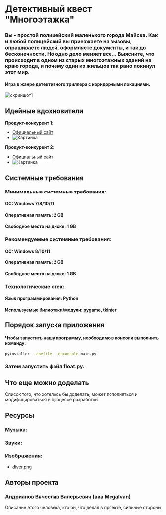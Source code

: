 # Детективный квест "Многоэтажка"

### Вы - простой полицейский маленького города Майска. Как и любой полицейский вы приезжаете на вызовы, опрашиваете людей, оформляете документы, и так до бесконечности. Но одно дело меняет все... Выясните, что происходит в одном из старых многоэтажных зданий на краю города, и почему один из жильцов так рано покинул этот мир.

#### Игра в жанре детективного триллера с коридорными локациями. 

![скриншот1](image_for_read/многоэтажка.jpg "скриншот1" )



## Идейные вдохновители

**Продукт-конкурент 1**:
- [Официальный сайт](http://konkurent.com/ "Официальный сайт")
- ![Картинка](https://1.bp.blogspot.com/-1yW0TC1Vm5A/YIP2J84XJkI/AAAAAAAAGYA/K9HU5bjObOExIm3ycSN9W030NZsPJnJTwCNcBGAsYHQ/s200/bonus%2Bjalan2.png "Подсказка")

**Продукт-конкурент 2**:
- [Официальный сайт](http://konkurent.com/ "Официальный сайт")
- ![Картинка](https://1.bp.blogspot.com/-1yW0TC1Vm5A/YIP2J84XJkI/AAAAAAAAGYA/K9HU5bjObOExIm3ycSN9W030NZsPJnJTwCNcBGAsYHQ/s200/bonus%2Bjalan2.png "Подсказка")


## Системные требования

### Минимальные системные требования:

#### ОС: Windows 7/8/10/11
#### Оперативная память: 2 GB
#### Свободное место на диске: 1 GB

### Рекомендуемые системные требования:
#### ОС: Windows 8/10/11
#### Оперативная память: 2 GB
#### Свободное место на диске: 1 GB
### Технологические стек:

#### Язык программирования: Python
#### Используемые билиотеки/модули: pygame, tkinter

## Порядок запуска приложения

#### Чтобы запустить нашу программу, необходимо в консоли выполнить команду:



```cmd
pyinstaller --onefile --noconsole main.py
```
### Затем запустить файл float.py.


## Что еще можно доделать

Список того, что хотелось бы доделать, может пополняться и модифицироваться в процессе разработки

## Ресурсы

### Музыка:



### Звуки:


### Изображения:
- [diver.png](https://cdn4.vectorstock.com/i/1000x1000/94/83/diver-boy-swimming-sprite-vector-3509483.jpg)

## Авторы проекта

### Андрианов Вячеслав Валерьевич (ака MegaIvan)
Описание этого человека, кто он, что делал в проекте, сильные стороны
